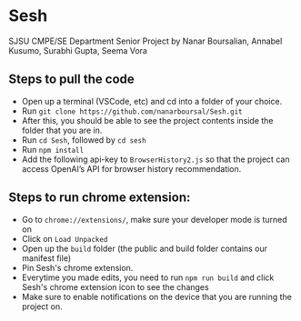 # Sesh
SJSU CMPE/SE Department Senior Project by Nanar Boursalian, Annabel Kusumo, Surabhi Gupta, Seema Vora

## Steps to pull the code
- Open up a terminal (VSCode, etc) and cd into a folder of your choice.
- Run `git clone https://github.com/nanarboursal/Sesh.git`
- After this, you should be able to see the project contents inside the folder that you are in.
- Run `cd Sesh`, followed by `cd sesh`
- Run `npm install`
- Add the following api-key <insert api key here> to `BrowserHistory2.js` so that the project can access OpenAI’s API for browser history recommendation.

## Steps to run chrome extension:
- Go to `chrome://extensions/`, make sure your developer mode is turned on
- Click on `Load Unpacked`
- Open up the `build` folder (the public and build folder contains our manifest file)
- Pin Sesh's chrome extension.
- Everytime you made edits, you need to run `npm run build` and click Sesh's chrome extension icon to see the changes
- Make sure to enable notifications on the device that you are running the project on.
